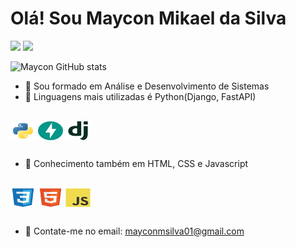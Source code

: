 # Olá! Sou Maycon Mikael da Silva

<div>
  <a href = "mailto:mayconmsilva01@gmail.com"><img src="https://img.shields.io/badge/-Gmail-%23333?style=for-the-badge&logo=gmail&logoColor=white" target="_blank"></a>
    <a href="https://www.linkedin.com/in/maycon-mikael-a13311376/" target="_blank"><img src="https://img.shields.io/badge/-LinkedIn-%230077B5?style=for-the-badge&logo=linkedin&logoColor=white" target="_blank"></a>
</div>


![Maycon GitHub stats](https://github-readme-stats.vercel.app/api?username=MayconMsilva&show_icons=true&theme=dracula)



- 🎒 Sou formado em Análise e Desenvolvimento de Sistemas
- 🎒 Linguagens mais utilizadas é Python(Django, FastAPI)


<div style="display: inline_block"><br>
  <img align="center" alt="Maycon-Python" height="30" width="40" src="https://raw.githubusercontent.com/devicons/devicon/master/icons/python/python-original.svg">
  <img align="center" alt="Maycon-Python" height="30" width="40" src="https://raw.githubusercontent.com/devicons/devicon/master/icons/fastapi/fastapi-original.svg">
  <img align="center" alt="Maycon-Python" height="30" width="40" src="https://raw.githubusercontent.com/devicons/devicon/master/icons/django/django-plain.svg">

  
</div>

## 

- 🎒 Conhecimento também em HTML, CSS e Javascript
<div style="display: inline_block"><br>
  <img align="center" alt="Maycon-Python" height="30" width="40" src="https://raw.githubusercontent.com/devicons/devicon/master/icons/css3/css3-original.svg">
  <img align="center" alt="Maycon-Python" height="30" width="40" src="https://raw.githubusercontent.com/devicons/devicon/master/icons/html5/html5-original.svg">
  <img align="center" alt="Maycon-Python" height="30" width="40" src="https://raw.githubusercontent.com/devicons/devicon/master/icons/javascript/javascript-original.svg">

</div>

##
- 🎒 Contate-me no email: mayconmsilva01@gmail.com
    




